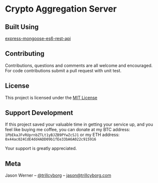 # Crypto Aggregation Server
## Built Using
[express-mongoose-es6-rest-api](https://github.com/KunalKapadia/express-mongoose-es6-rest-api)

<!-- ## Overview


### Features
 -->

<!-- ## Getting Started

Clone the repo:
```sh
git clone git@github.com:TrillCyborg/crypto-aggregation-server.git
cd express-mongoose-es6-rest-api
```

Install yarn:
```js
npm install -g yarn
```

Install dependencies:
```sh
yarn
```

Set environment (vars):
```sh
cp .env.example .env
```

Start server:
```sh
# Start server
yarn start

# Selectively set DEBUG env var to get logs
DEBUG=express-mongoose-es6-rest-api:* yarn start
```
Refer [debug](https://www.npmjs.com/package/debug) to know how to selectively turn on logs.


Tests:
```sh
# Run tests written in ES6 
yarn test

# Run test along with code coverage
yarn test:coverage

# Run tests on file change
yarn test:watch

# Run tests enforcing code coverage (configured via .istanbul.yml)
yarn test:check-coverage
```

Lint:
```sh
# Lint code with ESLint
yarn lint

# Run lint on any file change
yarn lint:watch
```

Other gulp tasks:
```sh
# Wipe out dist and coverage directory
gulp clean

# Default task: Wipes out dist and coverage directory. Compiles using babel.
gulp
```

##### Deployment

```sh
# compile to ES5
1. yarn build

# upload dist/ to your server
2. scp -rp dist/ user@dest:/path

# install production dependencies only
3. yarn --production

# Use any process manager to start your services
4. pm2 start dist/index.js
```

In production you need to make sure your server is always up so you should ideally use any of the process manager recommended [here](http://expressjs.com/en/advanced/pm.html).
We recommend [pm2](http://pm2.keymetrics.io/) as it has several useful features like it can be configured to auto-start your services if system is rebooted. -->

## Contributing

Contributions, questions and comments are all welcome and encouraged. For code contributions submit a pull request with unit test.

## License
This project is licensed under the [MIT License](https://github.com/TrillCyborg/crypto-aggregation-server/blob/master/LICENSE)

## Support Development
If this project saved your valuable time in getting your service up, and you feel like buying me coffee, you can donate at my BTC address: `1PbEkaJFvRUprnbZTLt1yBJZB9PYwZcSJ1` or my ETH address: `0x44ac024CdE4dd4ADD09b1fEe33bA6A022c915916`

Your support is greatly appreciated.

## Meta

Jason Werner – [@trillcyborg](https://twitter.com/trillcyborg) – jason@trillcyborg.com

